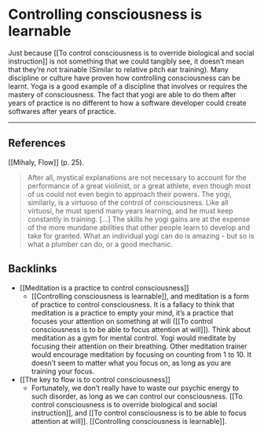 # Controlling consciousness is learnable
Just because [[To control consciousness is to override biological and social instruction]] is not something that we could tangibly see, it doesn’t mean that they’re not trainable (Similar to relative pitch ear training). Many discipline or culture have proven how controlling consciousness can be learnt. Yoga is a good example of a discipline that involves or requires the mastery of consciousness. The fact that yogi are able to do them after years of practice is no different to how a software developer could create softwares after years of practice.

---
## References
[[Mihaly, Flow]] (p. 25).
> After all, mystical explanations are not necessary to account for the performance of a great violinist, or a great athlete, even though most of us could not even begin to approach their powers. The yogi, similarly, is a virtuoso of the control of consciousness. Like all virtuosi, he must spend many years learning, and he must keep constantly in training. […] The skills he yogi gains are at the expense of the more mundane abilities that other people learn to develop and take for granted. What an individual yogi can do is amazing - but so is what a plumber can do, or a good mechanic.

## Backlinks
* [[Meditation is a practice to control consciousness]]
	* [[Controlling consciousness is learnable]], and meditation is a form of practice to control consciousness. It is a fallacy to think that meditation is a practice to empty your mind, it’s a practice that focuses your attention on something at will ([[To control consciousness is to be able to focus attention at will]]). Think about meditation as a gym for mental control. Yogi would meditate by focusing their attention on their breathing. Other meditation trainer would encourage meditation by focusing on counting from 1 to 10. It doesn’t seem to matter what you focus on, as long as you are training your focus. 
* [[The key to flow is to control consciousness]]
	* Fortunately, we don’t really have to waste our psychic energy to such disorder, as long as we can control our consciousness. [[To control consciousness is to override biological and social instruction]], and [[To control consciousness is to be able to focus attention at will]]. [[Controlling consciousness is learnable]].

<!-- #evergreen #mastery -->

<!-- {BearID:CBD9129D-1745-4BDF-87EA-DFE6163C4113-805-000003266B9B439B} -->
